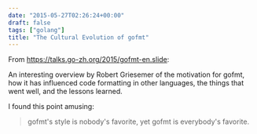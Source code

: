 ```yaml
---
date: "2015-05-27T02:26:24+00:00"
draft: false
tags: ["golang"]
title: "The Cultural Evolution of gofmt"
---
```

From https://talks.go-zh.org/2015/gofmt-en.slide:



An interesting overview by Robert Griesemer of the motivation for gofmt, how it has influenced code formatting in other languages, the things that went well, and the lessons learned.

I found this point amusing:

> gofmt's style is nobody's favorite, yet gofmt is everybody's favorite.
